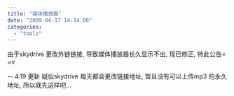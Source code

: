 ```yaml
---
title: "媒体播放器"
date: "2009-04-17 14:34:00"
categories: 
  - "tools"
---
```


由于skydrive 更改外链链接, 导致媒体播放器长久显示不出, 现已修正, 特此公告= =v

--
4.19 更新 疑似skydrive 每天都会更改链接地址, 暂且没有可以上传mp3 的永久地址, 所以就先这样吧...

